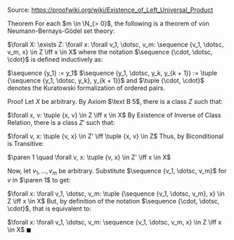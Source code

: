 # 

Source: https://proofwiki.org/wiki/Existence_of_Left_Universal_Product

Theorem
For each $m \in \N_{> 0}$, the following is a theorem of von Neumann-Bernays-Gödel set theory:

$\forall X: \exists Z: \forall x: \forall v_1, \dotsc, v_m: \sequence {v_1, \dotsc, v_m, x} \in Z \iff x \in X$
where the notation $\sequence {\cdot, \dotsc, \cdot}$ is defined inductively as:

$\sequence {y_1} := y_1$
$\sequence {y_1, \dotsc, y_k, y_{k + 1}} := \tuple {\sequence {y_1, \dotsc, y_k}, y_{k + 1}}$
and $\tuple {\cdot, \cdot}$ denotes the Kuratowski formalization of ordered pairs.


Proof
Let $X$ be arbitrary.
By Axiom $\text B 5$, there is a class $Z$ such that:

$\forall x, v: \tuple {x, v} \in Z \iff x \in X$
By Existence of Inverse of Class Relation, there is a class $Z'$ such that:

$\forall v, x: \tuple {v, x} \in Z' \iff \tuple {x, v} \in Z$
Thus, by Biconditional is Transitive:

$\paren 1 \quad \forall v, x: \tuple {v, x} \in Z' \iff x \in X$

Now, let $v_1, \dotsc, v_m$ be arbitrary.
Substitute $\sequence {v_1, \dotsc, v_m}$ for $v$ in $\paren 1$ to get:

$\forall x: \forall v_1, \dotsc, v_m: \tuple {\sequence {v_1, \dotsc, v_m}, x} \in Z \iff x \in X$
But, by definition of the notation $\sequence {\cdot, \dotsc, \cdot}$, that is equivalent to:

$\forall x: \forall v_1, \dotsc, v_m: \sequence {v_1, \dotsc, v_m, x} \in Z \iff x \in X$
$\blacksquare$





